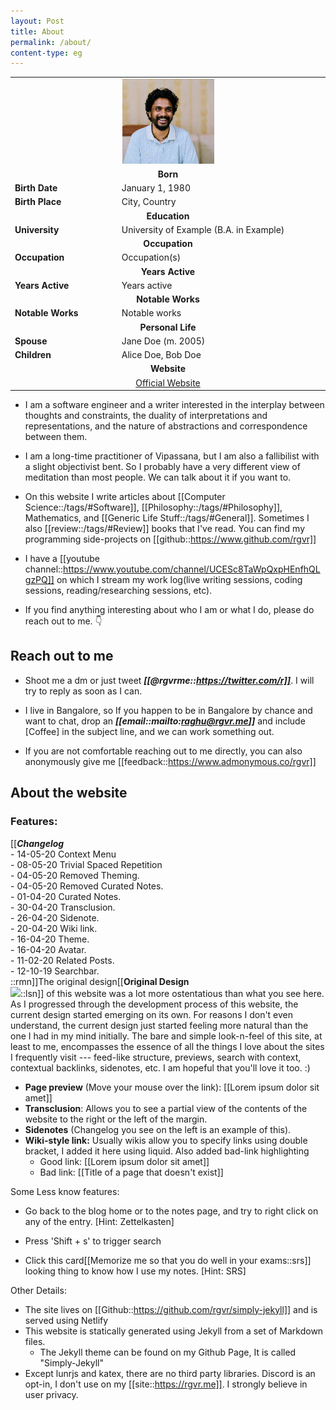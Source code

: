 ```yaml
---
layout: Post
title: About
permalink: /about/
content-type: eg
---
```


<table align="center">
  <tr> 
    <td colspan="2" align="center"> <img align="" src="/assets/img/profile.jpg" width=30% height=auto> </img> </td>
  </tr>
  <tr>
    <td colspan="2" align="center"><strong>Born</strong></td>
  </tr>
  <tr>
    <td><strong>Birth Date</strong></td>
    <td>January 1, 1980</td>
  </tr>
  <tr>
    <td><strong>Birth Place</strong></td>
    <td>City, Country</td>
  </tr>
  <tr>
    <td colspan="2" align="center"><strong>Education</strong></td>
  </tr>
  <tr>
    <td><strong>University</strong></td>
    <td>University of Example (B.A. in Example)</td>
  </tr>
  <tr>
    <td colspan="2" align="center"><strong>Occupation</strong></td>
  </tr>
  <tr>
    <td><strong>Occupation</strong></td>
    <td>Occupation(s)</td>
  </tr>
  <tr>
    <td colspan="2" align="center"><strong>Years Active</strong></td>
  </tr>
  <tr>
    <td><strong>Years Active</strong></td>
    <td>Years active</td>
  </tr>
  <tr>
    <td colspan="2" align="center"><strong>Notable Works</strong></td>
  </tr>
  <tr>
    <td><strong>Notable Works</strong></td>
    <td>Notable works</td>
  </tr>
  <tr>
    <td colspan="2" align="center"><strong>Personal Life</strong></td>
  </tr>
  <tr>
    <td><strong>Spouse</strong></td>
    <td>Jane Doe (m. 2005)</td>
  </tr>
  <tr>
    <td><strong>Children</strong></td>
    <td>Alice Doe, Bob Doe</td>
  </tr>
  <tr>
    <td colspan="2" align="center"><strong>Website</strong></td>
  </tr>
  <tr>
    <td colspan="2" align="center"><a href="https://www.example.com">Official Website</a></td>
  </tr>
</table>

- I am a software engineer and a writer interested in the interplay between thoughts and constraints, the duality of interpretations and representations, and the nature of abstractions and correspondence between them. 

- I am a long-time practitioner of Vipassana, but I am also a fallibilist with a slight objectivist bent. So I probably have a very different view of meditation than most people. We can talk about it if you want to.

- On this website I write articles about [[Computer Science::/tags/#Software]], [[Philosophy::/tags/#Philosophy]], Mathematics, and [[Generic Life Stuff::/tags/#General]]. Sometimes I also [[review::/tags/#Review]] books that I've read. You can find my programming side-projects on [[github::https://www.github.com/rgvr]]

- I have a [[youtube channel::https://www.youtube.com/channel/UCESc8TaWpQxpHEnfhQLgzPQ]] on which I stream my work log(live writing sessions, coding sessions, reading/researching sessions, etc).
  
- If you find anything interesting about who I am or what I do, please do reach out to me. 👇


## Reach out to me

- Shoot me a dm or just tweet ***[[@rgvrme::https://twitter.com/r]]***. I will try to reply as soon as I can. 
  
- I live in Bangalore, so If you happen to be in Bangalore by chance and want to chat, drop an ***[[email::mailto:raghu@rgvr.me]]*** and include [Coffee] in the subject line, and we can work something out.
  
- If you are not comfortable reaching out to me directly, you can also anonymously give me [[feedback::https://www.admonymous.co/rgvr]]


## About the website

### Features:

[[***Changelog***<br/>
\- 14-05-20 Context Menu <br/>
\- 08-05-20 Trivial Spaced Repetition <br/>
\- 04-05-20 Removed Theming. <br/>
\- 04-05-20 Removed Curated Notes. <br/>
\- 01-04-20 Curated Notes. <br/>
\- 30-04-20 Transclusion. <br/>
\- 26-04-20 Sidenote. <br/>
\- 20-04-20 Wiki link. <br/>
\- 16-04-20 Theme. <br/>
\- 16-04-20 Avatar. <br/>
\- 11-02-20 Related Posts. <br/>
\- 12-10-19 Searchbar. <br/>
::rmn]]The original design[[**Original Design**<br><img src="/assets/img/firstdesign.jpg">::lsn]] of this website was a lot more ostentatious than what you see here. As I progressed through the development process of this website, the current design started emerging on its own. For reasons I don't even understand, the current design just started feeling more natural than the one I had in my mind initially. The bare and simple look-n-feel of this site, at least to me, encompasses the essence of all the things I love about the sites I frequently visit --- feed-like structure, previews, search with context, contextual backlinks, sidenotes, etc. I am hopeful that you'll love it too. :)

- **Page preview** (Move your mouse over the link): [[Lorem ipsum dolor sit amet]]
- **Transclusion**: Allows you to see a partial view of the contents of the website to the right or the left of the margin.
- **Sidenotes** (Changelog you see on the left is an example of this).
- **Wiki-style link:** Usually wikis allow you to specify links using double bracket, I added it here using liquid. Also added bad-link highlighting
   - Good link: [[Lorem ipsum dolor sit amet]]
   - Bad link: [[Title of a page that doesn't exist]]


Some Less know features:

- Go back to the blog home or to the notes page, and try to right click on any of the entry. [Hint: Zettelkasten]

- Press 'Shift + s' to trigger search

- Click this card[[Memorize me so that you do well in your exams::srs]] looking thing to know how I use my notes. [Hint: SRS]


Other Details:

- The site lives on [[Github::https://github.com/rgvr/simply-jekyll]] and is served using Netlify
- This website is statically generated using Jekyll from a set of Markdown files.
  - The Jekyll theme can be found on my Github Page, It is called "Simply-Jekyll"
- Except lunrjs and katex, there are no third party libraries. Discord is an opt-in, I don't use on my [[site::https://rgvr.me]]. I strongly believe in user privacy.


